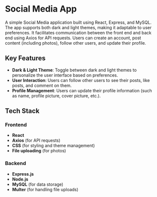 # Social Media App

A simple Social Media application built using React, Express, and MySQL. The app supports both dark and light themes, making it adaptable to user preferences. It facilitates communication between the front end and back end using Axios for API requests. Users can create an account, post content (including photos), follow other users, and update their profile.

## Key Features

- **Dark & Light Theme**: Toggle between dark and light themes to personalize the user interface based on preferences.
- **User Interaction**: Users can follow other users to see their posts, like posts, and comment on them.
- **Profile Management**: Users can update their profile information (such as name, profile picture, cover picture, etc.).

## Tech Stack

### Frontend

- **React**
- **Axios** (for API requests)
- **CSS** (for styling and theme management)
- **File uploading** (for photos)

### Backend

- **Express.js**
- **Node.js**
- **MySQL** (for data storage)
- **Multer** (for handling file uploads)
